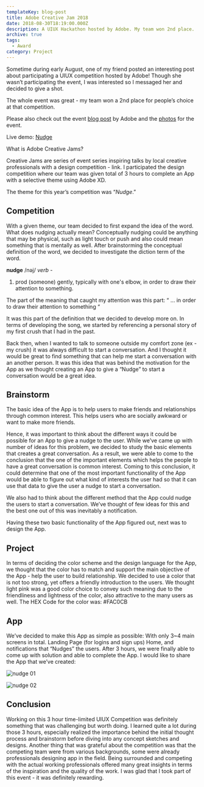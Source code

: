 ```yaml
---
templateKey: blog-post
title: Adobe Creative Jam 2018
date: 2018-08-30T18:19:00.000Z
description: A UIUX Hackathon hosted by Adobe. My team won 2nd place.
archive: true
tags:
  - Award
category: Project
---
```

Sometime during early August, one of my friend posted an interesting post about participating a UIUX competition hosted by Adobe! Though she wasn’t participating the event, I was interested so I messaged her and decided to give a shot.

The whole event was great - my team won a 2nd place for people’s choice at that competition.

Please also check out the event [blog post](https://www.behance.net/gallery/69914547/Chicago-Creative-Jam-2018) by Adobe and the [photos](https://www.flickr.com/photos/143611891@N04/albums/72157673069370898) for the event.

Live demo: [Nudge](https://xd.adobe.com/view/9c79e347-d710-43e5-7917-8b5d83f5872a-ea48/)

What is Adobe Creative Jams?

Creative Jams are series of event series inspiring talks by local creative professionals with a design competition - link. I participated the design competition where our team was given total of 3 hours to complete an App with a selective theme using Adobe XD.

The theme for this year’s competition was “_Nudge_.”

## Competition

With a given theme, our team decided to first expand the idea of the word. What does nudging actually mean? Conceptually nudging could be anything that may be physical, such as light touch or push and also could mean something that is mentally as well. After brainstorming the conceptual definition of the word, we decided to investigate the diction term of the word.

**nudge** /nəj/ _verb_ -

1. prod (someone) gently, typically with one's elbow, in order to draw their attention to something.

The part of the meaning that caught my attention was this part: “ … in order to draw their attention to something “

It was this part of the definition that we decided to develop more on. In terms of developing the song, we started by referencing a personal story of my first crush that I had in the past.

Back then, when I wanted to talk to someone outside my comfort zone (ex - my crush) it was always difficult to start a conversation. And I thought it would be great to find something that can help me start a conversation with an another person. It was this idea that was behind the motivation for the App as we thought creating an App to give a “Nudge” to start a conversation would be a great idea.

## Brainstorm

The basic idea of the App is to help users to make friends and relationships through common interest. This helps users who are socially awkward or want to make more friends.

Hence, it was important to think about the different ways it could be possible for an App to give a nudge to the user. While we’ve came up with number of ideas for this problem, we decided to study the basic elements that creates a great conversation. As a result, we were able to come to the conclusion that the one of the important elements which helps the people to have a great conversation is common interest. Coming to this conclusion, it could determine that one of the most important functionality of the App would be able to figure out what kind of interests the user had so that it can use that data to give the user a nudge to start a conversation.

We also had to think about the different method that the App could nudge the users to start a conversation. We’ve thought of few ideas for this and the best one out of this was inevitably a notification.

Having these two basic functionality of the App figured out, next was to design the App.

## Project

In terms of deciding the color scheme and the design language for the App, we thought that the color has to match and support the main objective of the App - help the user to build relationship. We decided to use a color that is not too strong, yet offers a friendly introduction to the users. We thought light pink was a good color choice to convey such meaning due to the friendliness and lightness of the color, also attractive to the many users as well. The HEX Code for the color was: #FAC0CB

## App

We’ve decided to make this App as simple as possible: With only 3~4 main screens in total. Landing Page (for logins and sign ups) Home, and notifications that “Nudges” the users. After 3 hours, we were finally able to come up with solution and able to complete the App. I would like to share the App that we’ve created:

![nudge 01](/img/screen-shot-2019-02-25-at-1.22.53-pm.png "nudge 01")

![nudge 02](/img/screen-shot-2019-02-25-at-1.23.30-pm.png "nudge 02")

## Conclusion

Working on this 3 hour time-limited UIUX Competition was definitely something that was challenging but worth doing. I learned quite a lot during those 3 hours, especially realized the importance behind the initial thought process and brainstorm before diving into any concept sketches and designs. Another thing that was grateful about the competition was that the competing team were from various backgrounds, some were already professionals designing app in the field. Being surrounded and competing with the actual working professionals offered many great insights in terms of the inspiration and the quality of the work. I was glad that I took part of this event - it was definitely rewarding.
